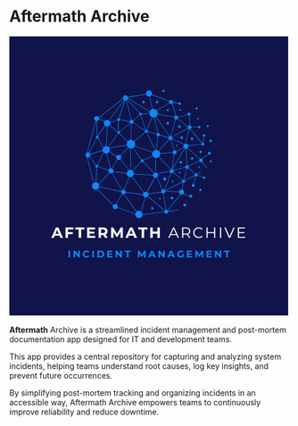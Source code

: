 # Aftermath Archive

![logo](./logo.png)

**Aftermath** Archive is a streamlined incident management and post-mortem documentation app designed for IT and development teams. 

This app provides a central repository for capturing and analyzing system incidents, helping teams understand root causes, log key insights, and prevent future occurrences. 

By simplifying post-mortem tracking and organizing incidents in an accessible way, Aftermath Archive empowers teams to continuously improve reliability and reduce downtime.